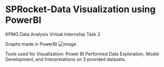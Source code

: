 # SPRocket-Data Visualization using PowerBI

KPMG Data Analysis Virtual Internship Task 2

Graphs made in PowerBI
![image](https://user-images.githubusercontent.com/65051018/221011512-77fa0508-184c-44db-a1ba-c24309598b9a.png)


Tools used for Visualization: Power BI
Performed Data Exploration, Model Development, and Interpretations on 3 provided datasets.
